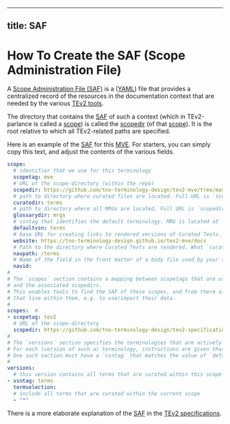 
---
title: SAF
---

# How To Create the SAF (Scope Administration File)

A [Scope Administration File (SAF)](saf@tev2) is a
([YAML](https://yaml.org/spec/1.2.2/)) file 
that provides a centralized record of the resources in the documentation context
that are needed by the various [TEv2 tools](@tev2).

The directory that contains the [SAF](@tev2) of such a context 
(which in TEv2-parlance is called a [scope](@tev2)) 
is called the [scopedir](@tev2) (of that [scope](@tev2)).
It is the root relative to which all TEv2-related paths are specified.

Here is an example of the [SAF](@tev2) for this [MVE](@).
For starters, you can simply copy this text, and adjust the contents of the various fields.

~~~ yaml
scope:
  # identifier that we use for this terminology
  scopetag: mve
  # URL of the scope-directory (within the repo)
  scopedir: https://github.com/tno-terminology-design/tev2-mve/tree/master/docs
  # path to directory where curated files are located. Full URL is `scopedir`/`curatedir`
  curatedir: terms
  # path to directory where all MRGs are located. Full URL is `scopedir`/`glossarydir`
  glossarydir: mrgs
  # vsntag that identifies the default terminology. MRG is located at `scopedir`/`glossarydir`/mrg.mve.yaml
  defaultvsn: terms
  # base URL for creating links to rendered versions of Curated Texts. It should also serve as the home page of the terminology.
  website: https://tno-terminology-design.github.io/tev2-mve/docs
  # Path to the directory where Curated Texts are rendered. What `curatedir` is for Curated Texts is, `navpath` is for the rendered versions of Curated Texts.
  navpath: /terms
  # Name of the field in the front matter of a body file used by your static site generator in a URL, to uniquely identify that file (e.g., "id", "slug", "permalink"). If not specified, the filename of the body file will be used. | 
  navid:
#
# The `scopes` section contains a mapping between scopetags that are used within the scope, 
# and the associated scopedirs.
# This enables tools to find the SAF of these scopes, and from there all other directories, files etc.
# that live within them, e.g. to use/import their data.
#
scopes:  #
- scopetag: tev2
  # URL of the scope-directory
  scopedir: https://github.com/tno-terminology-design/tev2-specifications/tree/master/docs
#
# The `versions` section specifies the terminologies that are actively maintained by the curators.
# For each (version of such a) terminology, instructions are given that say which terms are to be included.
# One such section must have a `vsntag` that matches the value of `defaultvsn` in the `scope`-section
#
versions:
  # this version contains all terms that are curated within this scope
- vsntag: terms 
  termselection:
  # include all terms that are curated within the current scope
  - "*"
~~~

There is a more elaborate explanation of the [SAF](@tev2) in the [TEv2 specifications](saf@tev2).
